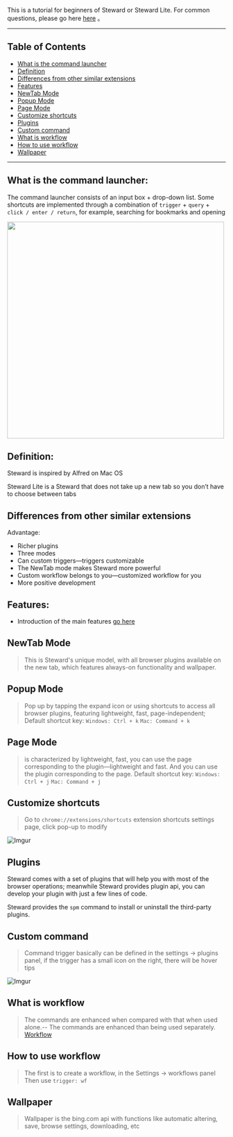 This is a tutorial for beginners of Steward or Steward Lite. For common questions, please go here [here](FAQ.md) 。

***

Table of Contents
---

- [What is the command launcher](#what-is-the-command-launcher)
- [Definition](#definition)
- [Differences from other similar extensions](#differences-from-other-similar-extensions)
- [Features](#features)
- [NewTab Mode](#newtab-mode)
- [Popup Mode](#popup-mode)
- [Page Mode](#[age-mode)
- [Customize shortcuts](#customize-shortcuts)
- [Plugins](#plugins)
- [Custom command](#custom-command)
- [What is workflow](#what-is-workflow)
- [How to use workflow](#how-to-use-workflow)
- [Wallpaper](#wallpaper)

***

What is the command launcher:
---
The command launcher consists of an input box + drop-down list. Some shortcuts are implemented through a combination of `trigger` + `query` + `click / enter / return`, for example, searching for bookmarks and opening

<img src="https://i.imgur.com/X0ws60x.png" width="500" />

Definition:
---
Steward is inspired by Alfred on Mac OS

Steward Lite is a Steward that does not take up a new tab so you don’t have to choose between tabs

Differences from other similar extensions
---
Advantage:
- Richer plugins
- Three modes
- Can custom triggers—triggers customizable
- The NewTab mode makes Steward more powerful
- Custom workflow belongs to you—customized workflow for you
- More positive development

Features:
---
- Introduction of the main features [go here](features.md)

NewTab Mode
---
> This is Steward's unique model, with all browser plugins available on the new tab, which features always-on functionality and wallpaper.

Popup Mode
---
> Pop up by tapping the expand icon or using shortcuts to access all browser plugins, featuring lightweight, fast, page-independent;
> Default shortcut key: `Windows: Ctrl + k` `Mac: Command + k`     

Page Mode
---
> is characterized by lightweight, fast, you can use the page corresponding to the plugin—lightweight and fast. And you can use the plugin corresponding to the page.
> Default shortcut key: `Windows: Ctrl + j` `Mac: Command + j`   

Customize shortcuts
---
> Go to `chrome://extensions/shortcuts` extension shortcuts settings page, click pop-up to modify

![Imgur](https://i.imgur.com/1PQfBNq.png)

Plugins
---
Steward comes with a set of plugins that will help you with most of the browser operations; meanwhile Steward provides plugin api, you can develop your plugin with just a few lines of code.

Steward provides the `spm` command to install or uninstall the third-party plugins.

Custom command
---
> Command trigger basically can be defined in the settings -> plugins panel, if the trigger has a small icon on the right, there will be hover tips

![Imgur](https://i.imgur.com/QWcFTip.png)

What is workflow
---
> The commands are enhanced when compared with that when used alone.-- The commands are enhanced than being used separately. [Workflow](Workflows.md)

How to use workflow
---
> The first is to create a workflow, in the Settings -> workflows panel
> Then use `trigger: wf`

Wallpaper
---
> Wallpaper is the bing.com  api with functions like automatic altering, save, browse settings, downloading, etc
